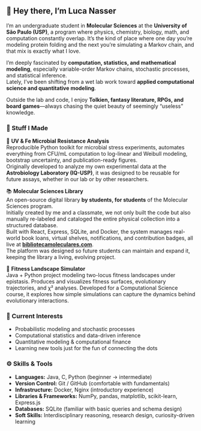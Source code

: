 ## 👋 Hey there, I’m Luca Nasser

I’m an undergraduate student in **Molecular Sciences** at the **University of São Paulo (USP)**, a program where physics, chemistry, biology, math, and computation constantly overlap. It’s the kind of place where one day you’re modeling protein folding and the next you’re simulating a Markov chain, and that mix is exactly what I love.  

I’m deeply fascinated by **computation, statistics, and mathematical modeling**, especially variable-order Markov chains, stochastic processes, and statistical inference.  
Lately, I’ve been shifting from a wet lab work toward **applied computational science and quantitative modeling**.

Outside the lab and code, I enjoy **Tolkien, fantasy literature, RPGs, and board games**—always chasing the quiet beauty of seemingly “useless” knowledge.

### 🧱 Stuff I Made

🧪 **UV & Fe Microbial Resistance Analysis**  
Reproducible Python toolkit for microbial stress experiments, automates everything from CFU/mL computation to log-linear and Weibull modeling, bootstrap uncertainty, and publication-ready figures.  
Originally developed to analyze my own experimental data at the **Astrobiology Laboratory (IQ-USP)**, it was designed to be reusable for future assays, whether in our lab or by other researchers.

📚 **Molecular Sciences Library**  
An open-source digital library **by students, for students** of the Molecular Sciences program.  
Initially created by me and a classmate, we not only built the code but also manually re-labeled and cataloged the entire physical collection into a structured database.  
Built with React, Express, SQLite, and Docker, the system manages real-world book loans, virtual shelves, notifications, and contribution badges, all live at [**bibliotecamoleculares.com**](https://bibliotecamoleculares.com).  
The platform was designed so future students can maintain and expand it, keeping the library a living, evolving project.

🧬 **Fitness Landscape Simulator**  
Java + Python project modeling two-locus fitness landscapes under epistasis.
Produces and visualizes fitness surfaces, evolutionary trajectories, and χ² analyses.
Developed for a Computational Science course, it explores how simple simulations can capture the dynamics behind evolutionary interactions.


### 🔭 Current Interests 

- Probabilistic modeling and stochastic processes  
- Computational statistics and data-driven inference  
- Quantitative modeling & computational finance  
- Learning new tools just for the fun of connecting the dots  


### ⚙️ Skills & Tools

- **Languages:** Java, C, Python (beginner → intermediate)  
- **Version Control:** Git / GitHub (comfortable with fundamentals)  
- **Infrastructure:** Docker, Nginx (introductory experience)  
- **Libraries & Frameworks:** NumPy, pandas, matplotlib, scikit-learn, Express.js 
- **Databases:** SQLite (familiar with basic queries and schema design)
- **Soft Skills:** Interdisciplinary reasoning, research design, curiosity-driven learning  
